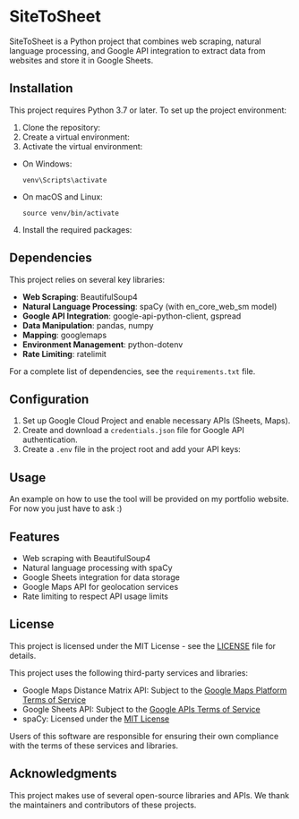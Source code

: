 # SiteToSheet

SiteToSheet is a Python project that combines web scraping, natural language processing, and Google API integration to extract data from websites and store it in Google Sheets.

## Installation

This project requires Python 3.7 or later. To set up the project environment:

1. Clone the repository:
2. Create a virtual environment:
3. Activate the virtual environment:
- On Windows:
  ```
  venv\Scripts\activate
  ```
- On macOS and Linux:
  ```
  source venv/bin/activate
  ```

4. Install the required packages:
## Dependencies

This project relies on several key libraries:

- **Web Scraping**: BeautifulSoup4
- **Natural Language Processing**: spaCy (with en_core_web_sm model)
- **Google API Integration**: google-api-python-client, gspread
- **Data Manipulation**: pandas, numpy
- **Mapping**: googlemaps
- **Environment Management**: python-dotenv
- **Rate Limiting**: ratelimit

For a complete list of dependencies, see the `requirements.txt` file.

## Configuration

1. Set up Google Cloud Project and enable necessary APIs (Sheets, Maps).
2. Create and download a `credentials.json` file for Google API authentication.
3. Create a `.env` file in the project root and add your API keys:
## Usage

An example on how to use the tool will be provided on my portfolio website. For now you just have to ask :)

## Features

- Web scraping with BeautifulSoup4
- Natural language processing with spaCy
- Google Sheets integration for data storage
- Google Maps API for geolocation services
- Rate limiting to respect API usage limits

## License

This project is licensed under the MIT License - see the [LICENSE](LICENSE) file for details.

This project uses the following third-party services and libraries:

- Google Maps Distance Matrix API: Subject to the [Google Maps Platform Terms of Service](https://cloud.google.com/maps-platform/terms)
- Google Sheets API: Subject to the [Google APIs Terms of Service](https://developers.google.com/terms)
- spaCy: Licensed under the [MIT License](https://github.com/explosion/spaCy/blob/master/LICENSE)

Users of this software are responsible for ensuring their own compliance with the terms of these services and libraries.

## Acknowledgments

This project makes use of several open-source libraries and APIs. We thank the maintainers and contributors of these projects.